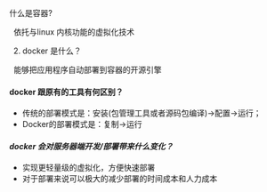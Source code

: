 什么是容器?

  依托与linux 内核功能的虚拟化技术

2. docker 是什么？

  能够把应用程序自动部署到容器的开源引擎

#### docker 跟原有的工具有何区别？

* 传统的部署模式是：安装\(包管理工具或者源码包编译\)-&gt;配置-&gt;运行；
* Docker的部署模式是：复制-&gt;运行

#### _docker 会对服务器端开发/部署带来什么变化？_

* 实现更轻量级的虚拟化，方便快速部署
* 对于部署来说可以极大的减少部署的时间成本和人力成本



